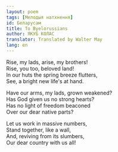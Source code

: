 ```yaml
---
layout: poem
tags: [Мелодыя натхнення]
id: Беларусам
title: To Byelorussians
author: ЯКУБ КОЛАС
translator: Translated by Walter May
lang: en
---
```


Rise, my lads, arise, my brothers!  
Rise, you too, beloved land!  
In our huts the spring breeze flutters,  
See, a bright new life's at hand.

Have our arms, my lads, grown weakened?  
Has God given us no strong hearts?  
Has no light of freedom beaconed  
Over our dear native parts?

Let us work in massive numbers,  
Stand together, like a wall,  
And, reviving from its slumbers,  
Our dear country with us all!